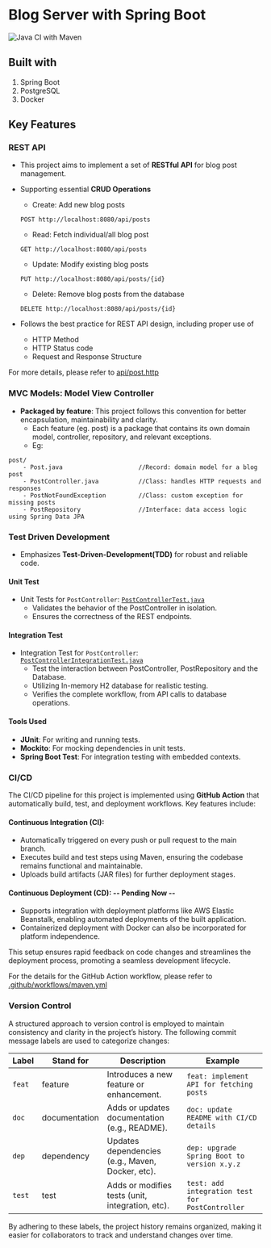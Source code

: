 # Blog Server with Spring Boot 

![Java CI with Maven](https://github.com/MarkMa512/blog-server/actions/workflows/maven.yml/badge.svg)

## Built with
1. Spring Boot
2. PostgreSQL
3. Docker

## Key Features

### REST API
- This project aims to implement a set of **RESTful API** for blog post management. 
- Supporting essential **CRUD Operations**
  - Create: Add new blog posts
  ```
  POST http://localhost:8080/api/posts
  ```
  - Read: Fetch individual/all blog post
  ```
  GET http://localhost:8080/api/posts
  ```
  - Update: Modify existing blog posts
  ```
  PUT http://localhost:8080/api/posts/{id}
  ```
  - Delete: Remove blog posts from the database
  ```
  DELETE http://localhost:8080/api/posts/{id}
  ```
  
- Follows the best practice for REST API design, including proper use of 
  - HTTP Method
  - HTTP Status code
  - Request and Response Structure

For more details, please refer to [api/post.http](api/post.http)

### MVC Models: Model View Controller
- **Packaged by feature**: This project follows this convention for better encapsulation, 
maintainability and clarity. 
  - Each feature (eg. post) is a package that contains its own domain model, controller, repository, and relevant
  exceptions. 
  - Eg: 

```
post/
    - Post.java                     //Record: domain model for a blog post  
    - PostController.java           //Class: handles HTTP requests and responses
    - PostNotFoundException         //Class: custom exception for missing posts
    - PostRepository                //Interface: data access logic using Spring Data JPA
```

### Test Driven Development
- Emphasizes **Test-Driven-Development(TDD)** for robust and reliable code.

#### Unit Test
- Unit Tests for `PostController`: [`PostControllerTest.java`](src/test/java/com/ningzhi/blog_server/post/PostControllerTest.java)
    - Validates the behavior of the PostController in isolation.
    - Ensures the correctness of the REST endpoints.
#### Integration Test
- Integration Test for `PostController`: [`PostControllerIntegrationTest.java`](src/test/java/com/ningzhi/blog_server/post/PostControllerIntegrationTest.java)
  - Test the interaction between PostController, PostRepository and the Database. 
  - Utilizing In-memory H2 database for realistic testing. 
  - Verifies the complete workflow, from API calls to database operations.

#### Tools Used
- **JUnit**: For writing and running tests.
- **Mockito**: For mocking dependencies in unit tests.
- **Spring Boot Test**: For integration testing with embedded contexts.

### CI/CD 
The CI/CD pipeline for this project is implemented using **GitHub Action** that automatically build, test, and 
deployment workflows. Key features include:

#### Continuous Integration (CI):
- Automatically triggered on every push or pull request to the main branch.
- Executes build and test steps using Maven, ensuring the codebase remains functional and maintainable.
- Uploads build artifacts (JAR files) for further deployment stages.

#### Continuous Deployment (CD): -- Pending Now --
- Supports integration with deployment platforms like AWS Elastic Beanstalk, enabling automated deployments of the 
built application.
- Containerized deployment with Docker can also be incorporated for platform independence.

This setup ensures rapid feedback on code changes and streamlines the deployment process, promoting a seamless 
development lifecycle.

For the details for the GitHub Action workflow, please refer to [.github/workflows/maven.yml](.github/workflows/maven.yml)

### Version Control
A structured approach to version control is employed to maintain consistency and clarity in the project’s history. 
The following commit message labels are used to categorize changes:

| Label  | Stand for     | Description                                      | Example                                         | 
|--------|---------------|--------------------------------------------------|-------------------------------------------------|
| `feat` | feature       | Introduces a new feature or enhancement.         | `feat: implement API for fetching posts`        |
| `doc`  | documentation | Adds or updates documentation (e.g., README).    | `doc: update README with CI/CD details`         | 
| `dep`  | dependency    | Updates dependencies (e.g., Maven, Docker, etc). | `dep: upgrade Spring Boot to version x.y.z`     | 
| `test` | test          | Adds or modifies tests (unit, integration, etc). | `test: add integration test for PostController` |

By adhering to these labels, the project history remains organized, making it easier for collaborators to track and 
understand changes over time.